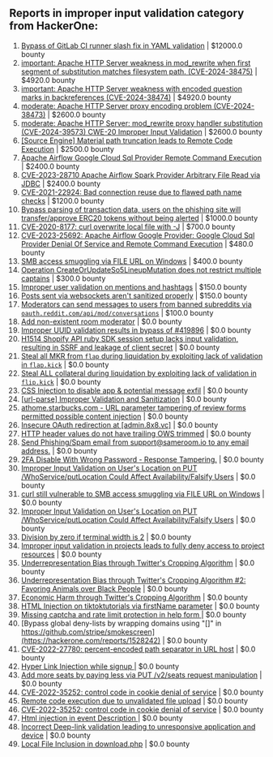 ## Reports in improper input validation category from HackerOne:
1. [Bypass of GitLab CI runner slash fix in YAML validation](https://hackerone.com/reports/409395) | $12000.0 bounty
2. [important: Apache HTTP Server weakness in mod_rewrite when first segment of substitution matches filesystem path. (CVE-2024-38475)](https://hackerone.com/reports/2585378) | $4920.0 bounty
3. [important: Apache HTTP Server weakness with encoded question marks in backreferences (CVE-2024-38474)](https://hackerone.com/reports/2585381) | $4920.0 bounty
4. [moderate: Apache HTTP Server proxy encoding problem (CVE-2024-38473)](https://hackerone.com/reports/2585384) | $2600.0 bounty
5. [moderate: Apache HTTP Server: mod_rewrite proxy handler substitution (CVE-2024-39573) CWE-20 Improper Input Validation](https://hackerone.com/reports/2585374) | $2600.0 bounty
6. [[Source Engine] Material path truncation leads to Remote Code Execution](https://hackerone.com/reports/544096) | $2500.0 bounty
7. [Apache Airflow Google Cloud Sql Provider Remote Command Execution](https://hackerone.com/reports/1895277) | $2400.0 bounty
8. [CVE-2023-28710 Apache Airflow Spark Provider Arbitrary File Read via JDBC](https://hackerone.com/reports/1966083) | $2400.0 bounty
9. [CVE-2021-22924: Bad connection reuse due to flawed path name checks](https://hackerone.com/reports/1223565) | $1200.0 bounty
10. [Bypass parsing of transaction data, users on the phishing site will transfer/approve  ERC20 tokens without being alerted](https://hackerone.com/reports/1651429) | $1000.0 bounty
11. [CVE-2020-8177: curl overwrite local file with -J](https://hackerone.com/reports/887462) | $700.0 bounty
12. [CVE-2023-25692: Apache Airflow Google Provider: Google Cloud Sql Provider Denial Of Service and Remote Command Execution](https://hackerone.com/reports/1895316) | $480.0 bounty
13. [SMB access smuggling via FILE URL on Windows](https://hackerone.com/reports/726117) | $400.0 bounty
14. [Operation CreateOrUpdateSo5LineupMutation does not restrict multiple captains](https://hackerone.com/reports/2067247) | $300.0 bounty
15. [Improper user validation on mentions and hashtags](https://hackerone.com/reports/1610316) | $150.0 bounty
16. [Posts sent via websockets aren't sanitized properly](https://hackerone.com/reports/2541027) | $150.0 bounty
17. [Moderators can send messages to users from banned subreddits via `oauth.reddit.com/api/mod/conversations`](https://hackerone.com/reports/1543770) | $100.0 bounty
18. [Add non-existent room moderator](https://hackerone.com/reports/385239) | $0.0 bounty
19. [Improper UUID validation results in bypass of #419896](https://hackerone.com/reports/423073) | $0.0 bounty
20. [H1514 Shopify API ruby SDK session setup lacks input validation, resulting in SSRF and leakage of client secret](https://hackerone.com/reports/423437) | $0.0 bounty
21. [Steal all MKR from `flap` during liquidation by exploiting lack of validation in `flap.kick`](https://hackerone.com/reports/684152) | $0.0 bounty
22. [Steal ALL collateral during liquidation by exploiting lack of validation in `flip.kick`](https://hackerone.com/reports/684092) | $0.0 bounty
23. [CSS Injection to disable app & potential message exfil](https://hackerone.com/reports/679969) | $0.0 bounty
24. [[url-parse] Improper Validation and Sanitization](https://hackerone.com/reports/496293) | $0.0 bounty
25. [athome.starbucks.com - URL parameter tampering of review forms permitted possible content injection](https://hackerone.com/reports/367589) | $0.0 bounty
26. [Insecure OAuth redirection at [admin.8x8.vc]](https://hackerone.com/reports/770548) | $0.0 bounty
27. [HTTP header values do not have trailing OWS trimmed](https://hackerone.com/reports/730779) | $0.0 bounty
28. [Send Phishing/Spam email from support@sameroom.io to any email address.](https://hackerone.com/reports/840688) | $0.0 bounty
29. [2FA Disable With Wrong Password - Response Tampering.](https://hackerone.com/reports/893085) | $0.0 bounty
30. [Improper Input Validation on User's Location on PUT /WhoService/putLocation Could Affect Availability/Falsify Users](https://hackerone.com/reports/838647) | $0.0 bounty
31. [curl still vulnerable to SMB access smuggling via FILE URL on Windows](https://hackerone.com/reports/812969) | $0.0 bounty
32. [Improper Input Validation on User's Location on PUT /WhoService/putLocation Could Affect Availability/Falsify Users](https://hackerone.com/reports/1064149) | $0.0 bounty
33. [Division by zero if terminal width is 2](https://hackerone.com/reports/774883) | $0.0 bounty
34. [Improper input validation in projects leads to fully deny access to project resources](https://hackerone.com/reports/1237700) | $0.0 bounty
35. [Underrepresentation Bias through Twitter's Cropping Algorithm](https://hackerone.com/reports/1294062) | $0.0 bounty
36. [Underrepresentation Bias through Twitter's Cropping Algorithm #2: Favoring Animals over Black People](https://hackerone.com/reports/1294242) | $0.0 bounty
37. [Economic Harm through Twitter's Cropping Algorithm](https://hackerone.com/reports/1290872) | $0.0 bounty
38. [HTML Injection on tiktoktutorials via firstName parameter](https://hackerone.com/reports/1343492) | $0.0 bounty
39. [Missing captcha and rate limit protection in help form ](https://hackerone.com/reports/1165223) | $0.0 bounty
40. [Bypass global deny-lists by wrapping domains using "[]" in https://github.com/stripe/smokescreen](https://hackerone.com/reports/1528242) | $0.0 bounty
41. [CVE-2022-27780: percent-encoded path separator in URL host](https://hackerone.com/reports/1565619) | $0.0 bounty
42. [Hyper Link Injection while signup ](https://hackerone.com/reports/1166073) | $0.0 bounty
43. [Add more seats by paying less via PUT /v2/seats request manipulation](https://hackerone.com/reports/1446090) | $0.0 bounty
44. [CVE-2022-35252: control code in cookie denial of service](https://hackerone.com/reports/1613943) | $0.0 bounty
45. [Remote code execution due to unvalidated file upload](https://hackerone.com/reports/1164452) | $0.0 bounty
46. [CVE-2022-35252: control code in cookie denial of service](https://hackerone.com/reports/1686935) | $0.0 bounty
47. [Html injection in event Description ](https://hackerone.com/reports/2215418) | $0.0 bounty
48. [Incorrect Deep-link validation leading to unresponsive application and device](https://hackerone.com/reports/1157795) | $0.0 bounty
49. [Local File Inclusion in download.php](https://hackerone.com/reports/1639364) | $0.0 bounty